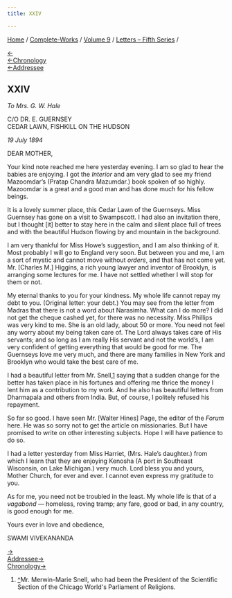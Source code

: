 ```yaml
---
title: XXIV

---
```

<div>

[Home](../../../index.htm) / [Complete-Works](../../complete_works.htm)
/ [Volume 9](../volume_9_contents.htm) / [Letters – Fifth
Series](letters_fifth_series_contents.htm) /

[←](023_mother.htm)  
[←Chronology](../../volume_5/epistles_first_series/011_alasinga.htm)  
[←Addressee](../../volume_8/epistles_fourth_series/022_mother.htm)

## XXIV

*To Mrs. G. W. Hale*

C/O DR. E. GUERNSEY  
CEDAR LAWN, FISHKILL ON THE HUDSON

*19 July 1894*

DEAR MOTHER,

Your kind note reached me here yesterday evening. I am so glad to hear
the babies are enjoying. I got the *Interior* and am very glad to see my
friend Mazoomdar’s (Pratap Chandra Mazumdar.) book spoken of so highly.
Mazoomdar is a great and a good man and has done much for his fellow
beings.

It is a lovely summer place, this Cedar Lawn of the Guernseys. Miss
Guernsey has gone on a visit to Swampscott. I had also an invitation
there, but I thought \[it\] better to stay here in the calm and silent
place full of trees and with the beautiful Hudson flowing by and
mountain in the background.

I am very thankful for Miss Howe’s suggestion, and I am also thinking of
it. Most probably I will go to England very soon. But between you and
me, I am a sort of mystic and cannot move without *orders*, and that has
not come yet. Mr. \[Charles M.\] Higgins, a rich young lawyer and
inventor of Brooklyn, is arranging some lectures for me. I have not
settled whether I will stop for them or not.

My eternal thanks to you for your kindness. My whole life cannot repay
my debt to you. (Original letter: your debt.) You may see from the
letter from Madras that there is not a word about Narasimha. What can I
do more? I did not get the cheque cashed yet, for there was no
necessity. Miss Phillips was very kind to me. She is an old lady, about
50 or more. You need not feel any worry about my being taken care of.
The Lord always takes care of His servants; and so long as I am really
His servant and not the world’s, I am very confident of getting
everything that would be good for me. The Guernseys love me very much,
and there are many families in New York and Brooklyn who would take the
best care of me.

I had a beautiful letter from Mr. Snell,[1](#fn1) saying that a sudden
change for the better has taken place in his fortunes and offering me
thrice the money I lent him as a contribution to my work. And he also
has beautiful letters from Dharmapala and others from India. But, of
course, I politely refused his repayment.

So far so good. I have seen Mr. \[Walter Hines\] Page, the editor of the
*Forum* here. He was so sorry not to get the article on missionaries.
But I have promised to write on other interesting subjects. Hope I will
have patience to do so.

I had a letter yesterday from Miss Harriet, (Mrs. Hale’s daughter.) from
which I learn that they are enjoying Kenosha (A port in Southeast
Wisconsin, on Lake Michigan.) very much. Lord bless you and yours,
Mother Church, for ever and ever. I cannot even express my gratitude to
you.

As for me, you need not be troubled in the least. My whole life is that
of a *vagabond* — homeless, roving tramp; any fare, good or bad, in any
country, is good enough for me.

Yours ever in love and obedience,

SWAMI VIVEKANANDA

[→](025_mother.htm)  
[Addressee→](025_mother.htm)  
[Chronology→](025_mother.htm)

</div>

1.  [^](#fn1_1)Mr. Merwin-Marie Snell, who had been the President of the
    Scientific Section of the Chicago World's Parliament of Religions.
